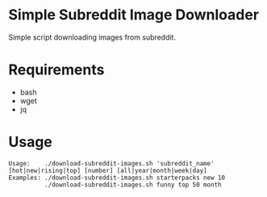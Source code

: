 Simple Subreddit Image Downloader
==========================

Simple script downloading images from subreddit. 

Requirements
============
- bash
- wget
- jq

Usage
=====
```
Usage:    ./download-subreddit-images.sh 'subreddit_name' [hot|new|rising|top] [number] [all|year|month|week|day]
Examples: ./download-subreddit-images.sh starterpacks new 10
          ./download-subreddit-images.sh funny top 50 month
```
